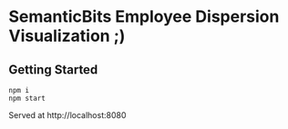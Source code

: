 # SemanticBits Employee Dispersion Visualization ;)

## Getting Started

```
npm i
npm start
```
Served at http://localhost:8080